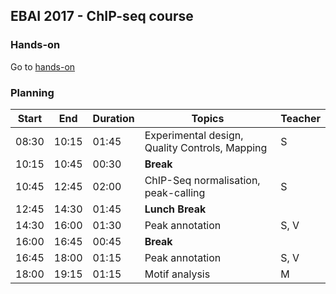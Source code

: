## EBAI 2017 - ChIP-seq course

### Hands-on
Go to [hands-on](https://slegras.github.io/EBAI2017/hands-on/hands-on.md)

### Planning

| **Start** | **End** | **Duration** | **Topics** | **Teacher** |
| -------- | --------- | --------- | ----------- | ----------- |
| 08:30 | 10:15 | 01:45 | Experimental design, Quality Controls, Mapping | S |
| 10:15 | 10:45 | 00:30 | **Break** |  |
| 10:45 | 12:45 | 02:00 | ChIP-Seq normalisation, peak-calling | S |
| 12:45 | 14:30 | 01:45 | **Lunch Break** |  |
| 14:30 | 16:00 | 01:30 | Peak annotation | S, V |
| 16:00 | 16:45 | 00:45 | **Break** |  |
| 16:45 | 18:00 | 01:15 | Peak annotation | S, V |
| 18:00 | 19:15 | 01:15 | Motif analysis | M |
